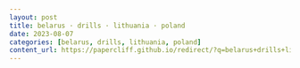 ```yaml
---
layout: post
title: belarus · drills · lithuania · poland
date: 2023-08-07
categories: [belarus, drills, lithuania, poland]
content_url: https://papercliff.github.io/redirect/?q=belarus+drills+lithuania+poland&tbs=cdr:1,cd_min:8/6/2023,cd_max:8/8/2023
---
```

